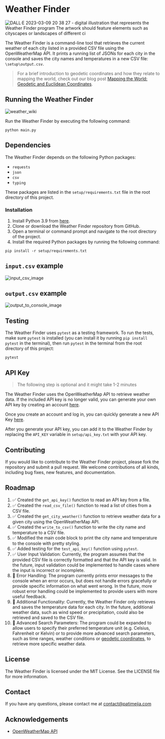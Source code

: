 # Weather Finder

![DALL·E 2023-03-09 20 38 27 -  digital illustration that represents the Weather Finder program  The artwork should feature elements such as cityscapes or landscapes of different ci](https://user-images.githubusercontent.com/92187562/224209208-702669c9-9283-45e8-95bc-f266496803c5.png)

The Weather Finder is a command-line tool that retrieves the current weather of each city listed in a provided CSV file using the OpenWeatherMap API. It prints a running list of JSONs for each city in the console and saves the city names and temperatures in a new CSV file: `\setup\output.csv`.

> For a brief introduction to geodetic coordinates and how they relate to mapping the world, check out our blog post [Mapping the World: Geodetic and Euclidean Coordinates](https://patimejia.medium.com/mapping-the-world-e418a23db95b).

## Running the Weather Finder

![weather_wiki](assets/weather_wiki.gif)

Run the Weather Finder by executing the following command:

```
python main.py
```

## Dependencies

The Weather Finder depends on the following Python packages:

- `requests`
- `json`
- `csv`
- `typing`

These packages are listed in the `setup/requirements.txt` file in the root directory of this project.

### Installation

1. Install Python 3.9 from [here](https://www.python.org/downloads/).
2. Clone or download the Weather Finder repository from GitHub.
3. Open a terminal or command prompt and navigate to the root directory of the project.
4. Install the required Python packages by running the following command:

```
pip install -r setup/requirements.txt
```

## `input.csv` example

![input_csv_image](assets/input.png)

## `output.csv` example

![output_to_console_image](assets/console.png)

## Testing

The Weather Finder uses `pytest` as a testing framework. To run the tests, make sure `pytest` is installed (you can install it by running `pip install pytest` in the terminal), then run `pytest` in the terminal from the root directory of this project:

```
pytest
```

## API Key

> The following step is optional and it might take 1-2 minutes

The Weather Finder uses the OpenWeatherMap API to retrieve weather data. If the included API key is no longer valid, you can generate your own API key by creating an account [here](https://home.openweathermap.org/users/sign_up).

Once you create an account and log in, you can quickly generate a new API Key [here](https://home.openweathermap.org/api_keys).

After you generate your API key, you can add it to the Weather Finder by replacing the `API_KEY` variable in `setup/api_key.txt` with your API key.

## Contributing

If you would like to contribute to the Weather Finder project, please fork the repository and submit a pull request. We welcome contributions of all kinds, including bug fixes, new features, and documentation.

## Roadmap


1. ✅ Created the `get_api_key()` function to read an API key from a file.
1. ✅ Created the `read_csv_file()` function to read a list of cities from a CSV file.
1. ✅ Created the `get_city_weather()` function to retrieve weather data for a given city using the OpenWeatherMap API.
1. ✅ Created the `write_to_csv()` function to write the city name and temperature to a CSV file.
1. ✅ Modified the main code block to print the city name and temperature to the console with pretty styling.
1. ✅ Added testing for the `test_api_key()` function using `pytest`.
1. ✅ User Input Validation: Currently, the program assumes that the provided CSV file is correctly formatted and that the API key is valid. In the future, input validation could be implemented to handle cases where the input is incorrect or incomplete.
1. 🫙 Error Handling: The program currently prints error messages to the console when an error occurs, but does not handle errors gracefully or provide specific information on what went wrong. In the future, more robust error handling could be implemented to provide users with more useful feedback.
1. 🫙 Additional Functionality: Currently, the Weather Finder only retrieves and saves the temperature data for each city. In the future, additional weather data, such as wind speed or precipitation, could also be retrieved and saved to the CSV file.
1. 🫙 Advanced Search Parameters: The program could be expanded to allow users to specify their preferred temperature unit (e.g. Celsius, Fahrenheit or Kelvin) or to provide more advanced search parameters, such as time ranges, weather conditions or [geodetic coordinates](https://patimejia.medium.com/mapping-the-world-e418a23db95b), to retrieve more specific weather data.

## License

The Weather Finder is licensed under the MIT License. See the LICENSE file for more information.

## Contact

If you have any questions, please contact me at [contact@patimejia.com
](mailto:contact@patimejia.com)

## Acknowledgements

- [OpenWeatherMap API](https://openweathermap.org/api)
